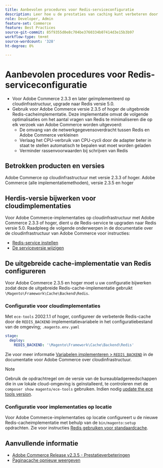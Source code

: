 ```yaml
---
title: Aanbevolen procedures voor Redis-serviceconfiguratie
description: Leer hoe u de prestaties van caching kunt verbeteren door de uitgebreide Redis-cacheimplementatie voor Adobe Commerce 2.3.5 te gebruiken.
role: Developer, Admin
feature-set: Commerce
feature: Best Practices
source-git-commit: 85f9355d0e8c704be3760334b07414d3e15b3b97
workflow-type: tm+mt
source-wordcount: '328'
ht-degree: 0%

---
```



# Aanbevolen procedures voor Redis-serviceconfiguratie

- Voor Adobe Commerce 2.3.3 en later geïmplementeerd op cloudinfrastructuur, upgrade naar Redis versie 5.0.
- Gebruik voor Adobe Commerce versie 2.3.5 of hoger de uitgebreide Redis-cacheimplementatie. Deze implementatie omvat de volgende optimalisaties om het aantal vragen van Redis te minimaliseren die op elk verzoek van Adobe Commerce worden uitgevoerd:
   - De omvang van de netwerkgegevensoverdracht tussen Redis en Adobe Commerce verkleinen
   - Verlaag het CPU-verbruik van CPU-cycli door de adapter beter in staat te stellen automatisch te bepalen wat moet worden geladen
   - Verminder rassenvoorwaarden bij schrijven van Redis

## Betrokken producten en versies

Adobe Commerce op cloudinfrastructuur met versie 2.3.3 of hoger.
Adobe Commerce (alle implementatiemethoden), versie 2.3.5 en hoger

## Herdis-versie bijwerken voor cloudimplementaties

Voor Adobe Commerce-implementaties op cloudinfrastructuur met Adobe Commerce 2.3.3 of hoger, dient u de Redis-service te upgraden naar Redis versie 5.0. Raadpleeg de volgende onderwerpen in de documentatie over de cloudinfrastructuur van Adobe Commerce voor instructies:

- [Redis-service instellen](https://devdocs.magento.com/cloud/project/services-redis.html)
- [De serviceversie wijzigen](https://devdocs.magento.com/cloud/project/services.html#change-service-version)

## De uitgebreide cache-implementatie van Redis configureren

Voor Adobe Commerce 2.3.5 en hoger moet u uw configuratie bijwerken zodat deze de uitgebreide Redis-cache-implementatie gebruikt `\Magento\Framework\Cache\Backend\Redis`.

### Configuratie voor cloudimplementaties

Met `ece-tools` 2002.1.1 of hoger, configureer de verbeterde Redis-cache door de `REDIS_BACKEND` implementatievariabele in het configuratiebestand van de omgeving; `.magento.env.yaml`

```yaml
stage:
  deploy:
    REDIS_BACKEND: '\Magento\Framework\Cache\Backend\Redis'
```

Zie voor meer informatie [Variabelen implementeren > `REDIS_BACKEND`](https://devdocs.magento.com/cloud/env/variables-deploy.html#redis_backend) in de documentatie voor Adobe Commerce over cloudinfrastructuur.

>[!NOTE]
>
> Gebruik de opdrachtregel om de versie van de bureaubladgereedschappen die in uw lokale cloud-omgeving is geïnstalleerd, te controleren met de `composer show magento/ece-tools` gebruiken. Indien nodig [update the ece tools version](https://devdocs.magento.com/cloud/project/ece-tools-update.html).

### Configuratie voor implementaties op locatie

Voor Adobe Commerce-implementaties op locatie configureert u de nieuwe Redis-cacheimplementatie met behulp van de `bin/magento:setup` opdrachten. Zie voor instructies [Redis gebruiken voor standaardcache](../../../configuration/cache/redis-pg-cache.md#configure-redis-page-caching).

## Aanvullende informatie

- [Adobe Commerce Release v2.3.5 - Prestatieverbeteringen](https://devdocs.magento.com/guides/v2.3/release-notes/release-notes-2-3-5-commerce.html#performance-boosts)
- [Paginacache opnieuw weergeven](../../../configuration/cache/redis-pg-cache.md)


